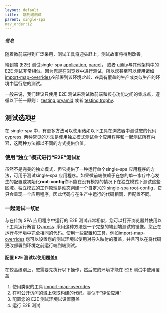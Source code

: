 ```yaml
---
layout: default
title:  端到端测试
parent: single-spa
nav_order:12
---
```



##### 信息

随着微前端得到广泛采用，测试工具将迎头赶上，测试故事将得到改善。

端到端 (E2E) 测试single-spa [application](https://single-spa.js.org/docs/module-types#applications), [parcel](https://single-spa.js.org/docs/module-types#parcels)， 或者 [utility](https://single-spa.js.org/docs/module-types/#utilities)与其他架构中的 E2E 测试非常相似。因为您是在浏览器中进行测试，所以您甚至可以使用诸如[import-map-overrides](https://github.com/joeldenning/import-map-overrides)*在*部署到该环境*之前，在*具有覆盖的生产或类似生产的环境中运行您的测试。

一般来说，我们建议只使用 E2E 测试来测试微前端和核心功能之间的集成点，遵循以下任一原则： [testing pryamid](https://www.browserstack.com/guide/testing-pyramid-for-test-automation) 或者 [testing trophy](https://kentcdodds.com/blog/write-tests).

## 测试选项[#](https://single-spa.js.org/docs/testing/e2e/#testing-options)

在 single-spa 中，有更多方法可以使用诸如以下工具在浏览器中测试您的代码 [cypress](https://www.cypress.io/). 两种常见的方法是使用独立模式测试单个应用程序和一起测试所有内容，这两种方法都以不同的方式提供价值。

### 使用“独立”模式进行“E2E”测试[#](https://single-spa.js.org/docs/testing/e2e/#e2e-testing-with-standalone-mode)

虽然不是完美的独立模式，但它提供了一种运行单个single-spa 应用程序的方法，可用于测试single-spa 应用程序。如果微前端依赖于在您的单一水疗中心发生的配置或初始化**root-config**你不能在没有模拟的情况下在独立模式下测试这些区域。独立模式的工作原理是动态创建一个自定义的 single-spa root-config，它只会呈现一个应用程序，因此代码与在生产中运行的代码相同，但配置不同。

### 一起测试一切[#](https://single-spa.js.org/docs/testing/e2e/#testing-everything-together)

与在传统 SPA 应用程序中运行的 E2E 测试非常相似，您可以打开浏览器并使用以下工具运行断言 [Cypress](https://www.cypress.io/). 采用这种方法是一个完整的端到端测试的镜像。您正在运行与环境中完全相同的代码。使用一些配置和工具，例如[import-map-overrides](https://github.com/joeldenning/import-map-overrides) 您可以设置您的测试环境以使用对导入映射的覆盖，并且可以在将代码更改部署到环境之前运行端到端测试。

#### 配置 E2E 测试以使用覆盖[#](https://single-spa.js.org/docs/testing/e2e/#configuring-e2e-tests-to-work-with-overrides)

在较高级别上，您需要先执行以下操作，然后您的环境才能在 E2E 测试中使用覆盖

1. 使用类似的工具 [import-map-overrides](https://github.com/joeldenning/import-map-overrides)
2. 在可公开访问的域上获取构建的代码。类似于“评论应用”
3. 配置您的 E2E 测试环境以设置覆盖
4. 运行 E2E 测试
